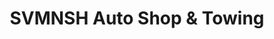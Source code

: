 ---
title: "SVMNSH Auto Shop & Towing"
url: /kansas-city/svmnsh-auto-shop-and-towing/
shop: car repair
---